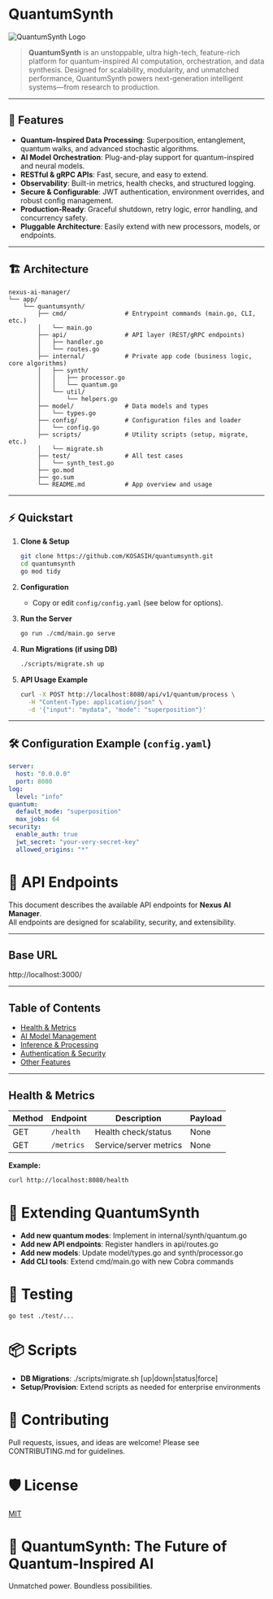 # QuantumSynth

![QuantumSynth Logo](https://via.placeholder.com/600x150?text=QuantumSynth)

> **QuantumSynth** is an unstoppable, ultra high-tech, feature-rich platform for quantum-inspired AI computation, orchestration, and data synthesis. Designed for scalability, modularity, and unmatched performance, QuantumSynth powers next-generation intelligent systems—from research to production.

---

## 🚀 Features

- **Quantum-Inspired Data Processing**: Superposition, entanglement, quantum walks, and advanced stochastic algorithms.
- **AI Model Orchestration**: Plug-and-play support for quantum-inspired and neural models.
- **RESTful & gRPC APIs**: Fast, secure, and easy to extend.
- **Observability**: Built-in metrics, health checks, and structured logging.
- **Secure & Configurable**: JWT authentication, environment overrides, and robust config management.
- **Production-Ready**: Graceful shutdown, retry logic, error handling, and concurrency safety.
- **Pluggable Architecture**: Easily extend with new processors, models, or endpoints.

---

## 🏗️ Architecture

```
nexus-ai-manager/
└── app/
    └── quantumsynth/
        ├── cmd/                # Entrypoint commands (main.go, CLI, etc.)
        │   └── main.go
        ├── api/                # API layer (REST/gRPC endpoints)
        │   ├── handler.go
        │   └── routes.go
        ├── internal/           # Private app code (business logic, core algorithms)
        │   ├── synth/
        │   │   ├── processor.go
        │   │   └── quantum.go
        │   └── util/
        │       └── helpers.go
        ├── model/              # Data models and types
        │   └── types.go
        ├── config/             # Configuration files and loader
        │   └── config.go
        ├── scripts/            # Utility scripts (setup, migrate, etc.)
        │   └── migrate.sh
        ├── test/               # All test cases
        │   └── synth_test.go
        ├── go.mod
        ├── go.sum
        └── README.md           # App overview and usage
```

---

## ⚡ Quickstart

1. **Clone & Setup**
    ```bash
    git clone https://github.com/KOSASIH/quantumsynth.git
    cd quantumsynth
    go mod tidy
    ```

2. **Configuration**
    - Copy or edit `config/config.yaml` (see below for options).

3. **Run the Server**
    ```bash
    go run ./cmd/main.go serve
    ```

4. **Run Migrations (if using DB)**
    ```bash
    ./scripts/migrate.sh up
    ```

5. **API Usage Example**

    ```bash
    curl -X POST http://localhost:8080/api/v1/quantum/process \
      -H "Content-Type: application/json" \
      -d '{"input": "mydata", "mode": "superposition"}'
    ```

---

## 🛠️ Configuration Example (`config.yaml`)

```yaml
server:
  host: "0.0.0.0"
  port: 8080
log:
  level: "info"
quantum:
  default_mode: "superposition"
  max_jobs: 64
security:
  enable_auth: true
  jwt_secret: "your-very-secret-key"
  allowed_origins: "*"
```

# 🎯 API Endpoints

This document describes the available API endpoints for **Nexus AI Manager**.  
All endpoints are designed for scalability, security, and extensibility.

---

## Base URL

http://localhost:3000/

---

## Table of Contents

- [Health & Metrics](#health--metrics)
- [AI Model Management](#ai-model-management)
- [Inference & Processing](#inference--processing)
- [Authentication & Security](#authentication--security)
- [Other Features](#other-features)

---

## Health & Metrics

| Method | Endpoint      | Description               | Payload            |
|--------|--------------|--------------------------|--------------------|
| GET    | `/health`    | Health check/status      | None               |
| GET    | `/metrics`   | Service/server metrics   | None               |

**Example:**

```bash
curl http://localhost:8080/health
```

# 🧠 Extending QuantumSynth

- **Add new quantum modes**: Implement in internal/synth/quantum.go
- **Add new API endpoints**: Register handlers in api/routes.go
- **Add new models**: Update model/types.go and synth/processor.go
- **Add CLI tools**: Extend cmd/main.go with new Cobra commands

# 🧪 Testing

```bash
go test ./test/...
```

# 📦 Scripts

- **DB Migrations**: ./scripts/migrate.sh [up|down|status|force]
- **Setup/Provision**: Extend scripts as needed for enterprise environments

# 🤝 Contributing

Pull requests, issues, and ideas are welcome! Please see CONTRIBUTING.md for guidelines.

# 🛡️ License

[MIT](LICENSE) 

# 🌌 QuantumSynth: The Future of Quantum-Inspired AI

Unmatched power. Boundless possibilities.
